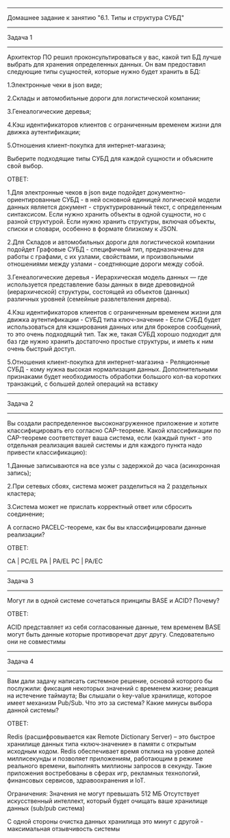 __________________________________________________________________________
Домашнее задание к занятию "6.1. Типы и структура СУБД"
__________________________________________________________________________
Задача 1
__________________________________________________________________________

Архитектор ПО решил проконсультироваться у вас, какой тип БД лучше выбрать для хранения определенных данных. Он вам предоставил следующие типы сущностей, которые нужно будет хранить в БД: 

1.Электронные чеки в json виде; 

2.Склады и автомобильные дороги для логистической компании; 

3.Генеалогические деревья; 

4.Кэш идентификаторов клиентов с ограниченным временем жизни для движка аутентификации; 

5.Отношения клиент-покупка для интернет-магазина; 

Выберите подходящие типы СУБД для каждой сущности и объясните свой выбор.

ОТВЕТ:

1.Для электронные чеков в json виде подойдет документно-ориентированные СУБД - в ней основной единицей логической модели данных является документ - структурированный текст, с определенным синтаксисом. Если нужно хранить объекты в одной сущности, но с разной структурой. Если нужно хранить структуры, включая объекты, списки и словари, особенно в формате близкому к JSON.


2.Для Складов и автомобильных дороги для логистической компании подойдет Графовые СУБД - специфичный тип, предназначены для работы с графами, с их узлами, свойствами, и произвольными отношениями между узлами - соедтняющие дороги между собой.

3.Генеалогические деревья - Иерархическая модель данных —  где используется представление базы данных в виде древовидной (иерархической) структуры, состоящей из объектов (данных) различных уровней (семейные развлетвления дерева).

4.Кэш идентификаторов клиентов с ограниченным временем жизни для движка аутентификации - СУБД типа ключ-значение - Если СУБД будет использоваться для кэширования данных или для брокеров сообщений, то это очень подходящий тип. Так же, такая СУБД хорошо подходит для баз где нужно хранить достаточно простые структуры, и иметь к ним очень быстрый доступ.

5.Отношения клиент-покупка для интернет-магазина - Реляционные СУБД - кому нужна высокая нормализация данных. Дополнительными признаками будет необходимость обработки большого кол-ва коротких транзакций, с большей долей операций на вставку

__________________________________________________________________________
Задача 2
__________________________________________________________________________
Вы создали распределенное высоконагруженное приложение и хотите классифицировать его согласно CAP-теореме. Какой классификации по CAP-теореме соответствует ваша система, если (каждый пункт - это отдельная реализация вашей системы и для каждого пункта надо привести классификацию): 

1.Данные записываются на все узлы с задержкой до часа (асинхронная запись);

2.При сетевых сбоях, система может разделиться на 2 раздельных кластера; 

3.Система может не прислать корректный ответ или сбросить соединение; 

А согласно PACELC-теореме, как бы вы классифицировали данные реализации?

ОТВЕТ:

CA | PC/EL
PA | PA/EL
PC | PA/EC

__________________________________________________________________________
Задача 3
__________________________________________________________________________

Могут ли в одной системе сочетаться принципы BASE и ACID? Почему?

ОТВЕТ:

ACID представляет из себя согласованные данные, тем временем BASE могут быть данные которые противоречат друг другу.  Следовательно они не совместимы

__________________________________________________________________________
Задача 4
__________________________________________________________________________

Вам дали задачу написать системное решение, основой которого бы послужили: фиксация некоторых значений с временем жизни; реакция на истечение таймаута; Вы слышали о key-value хранилище, которое имеет механизм Pub/Sub. Что это за система? Какие минусы выбора данной системы?

ОТВЕТ:

Redis (расшифровывается как Remote Dictionary Server) – это быстрое хранилище данных типа «ключ‑значение» в памяти с открытым исходным кодом.
Redis обеспечивает время отклика на уровне долей миллисекунды и позволяет приложениям, работающим в режиме реального времени, выполнять миллионы запросов в секунду. Такие приложения востребованы в сферах игр, рекламных технологий, финансовых сервисов, здравоохранения и IoT.

Ограничения:
Значения не могут превышать 512 МБ
Отсутствует искусственный интеллект, который будет очищать ваше хранилище данных (sub/pub система)


С одной стороны очистка данных хранилища это минут с другой - максимальная отзывчивость системы

